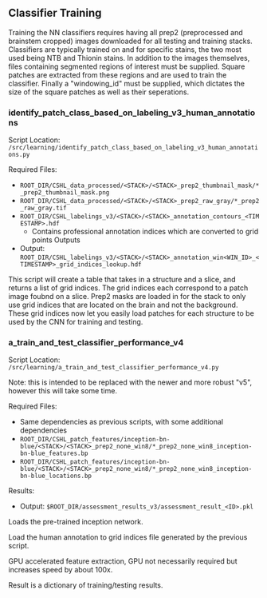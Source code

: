 ## Classifier Training

Training the NN classifiers requires having all prep2 (preprocessed and brainstem cropped) images downloaded for all testing and training stacks. Classifiers are typically trained on and for specific stains, the two most used being NTB and Thionin stains. In addition to the images themselves, files containing segmented regions of interest must be supplied. Square patches are extracted from these regions and are used to train the classifier. Finally a "windowing_id" must be supplied, which dictates the size of the square patches as well as their seperations.

### identify_patch_class_based_on_labeling_v3_human_annotations
Script Location: `/src/learning/identify_patch_class_based_on_labeling_v3_human_annotations.py`

Required Files:
- `ROOT_DIR/CSHL_data_processed/<STACK>/<STACK>_prep2_thumbnail_mask/*_prep2_thumbnail_mask.png`
- `ROOT_DIR/CSHL_data_processed/<STACK>/<STACK>_prep2_raw_gray/*_prep2_raw_gray.tif`
- `ROOT_DIR/CSHL_labelings_v3/<STACK>/<STACK>_annotation_contours_<TIMESTAMP>.hdf`
  - Contains professional annotation indices which are converted to grid points
Outputs
- Output: `ROOT_DIR/CSHL_labelings_v3/<STACK>/<STACK>_annotation_win<WIN_ID>_<TIMESTAMP>_grid_indices_lookup.hdf`

This script will create a table that takes in a structure and a slice, and returns a list of grid indices. The grid indices each correspond to a patch image foubnd on a slice. Prep2 masks are loaded in for the stack to only use grid indices that are located on the brain and not the background. These grid indices now let you easily load patches for each structure to be used by the CNN for training and testing.

### a_train_and_test_classifier_performance_v4
Script Location: `/src/learning/a_train_and_test_classifier_performance_v4.py`

Note: this is intended to be replaced with the newer and more robust "v5", however this will take some time.

Required Files:
- Same dependencies as previous scripts, with some additional dependencies
- `ROOT_DIR/CSHL_patch_features/inception-bn-blue/<STACK>/<STACK>_prep2_none_win8/*_prep2_none_win8_inception-bn-blue_features.bp`
- `ROOT_DIR/CSHL_patch_features/inception-bn-blue/<STACK>/<STACK>_prep2_none_win8/*_prep2_none_win8_inception-bn-blue_locations.bp`

Results:
- Output: `$ROOT_DIR/assessment_results_v3/assessment_result_<ID>.pkl`

Loads the pre-trained inception network.

Load the human annotation to grid indices file generated by the previous script.
 
GPU accelerated feature extraction, GPU not necessarily required but increases speed by about 100x.

Result is a dictionary of training/testing results.
